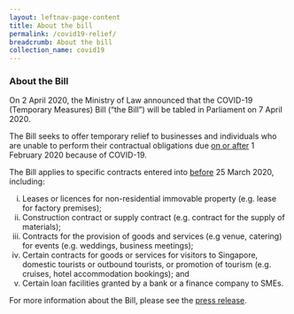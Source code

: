 ```yaml
---
layout: leftnav-page-content
title: About the bill
permalink: /covid19-relief/
breadcrumb: About the bill
collection_name: covid19
---
```


### About the Bill ###

On 2 April 2020, the Ministry of Law announced that the COVID-19 (Temporary Measures) Bill (“the Bill”) will be tabled in Parliament on 7 April 2020.
 
The Bill seeks to offer temporary relief to businesses and individuals who are unable to perform their contractual obligations due 	<u>on or after</u> 1 February 2020 because of COVID-19.
 
The Bill applies to specific contracts entered into <u>before</u> 25 March 2020, including:

<ol style="list-style-type: lower-roman">
<li>Leases or licences for non-residential immovable property (e.g. lease for factory premises);</li>
<li>Construction contract or supply contract (e.g. contract for the supply of materials);</li>
<li>Contracts for the provision of goods and services (e.g venue, catering) for events (e.g. weddings, business meetings);</li>
<li>Certain contracts for goods or services for visitors to Singapore, domestic tourists or outbound tourists, or promotion of tourism (e.g. cruises, hotel accommodation bookings); and</li>
<li>Certain loan facilities granted by a bank or a finance company to SMEs.</li>
</ol>
 
For more information about the Bill, please see the [press release](https://www.mlaw.gov.sg). 
